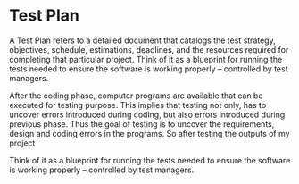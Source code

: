# Test Plan

A Test Plan refers to a detailed document that catalogs the test strategy, objectives, schedule, estimations, deadlines, and the resources required for completing that particular project. 
Think of it as a blueprint for running the tests needed to ensure the software is working properly – controlled by test managers.

After the coding phase, computer programs are available that can be executed for testing purpose. This implies that testing not only, has to uncover errors introduced during coding, but also errors introduced during previous phase. Thus the goal of testing is to uncover the requirements, design and coding errors in the programs.
So after testing the outputs of my project 

Think of it as a blueprint for running the tests needed to ensure the software is working properly – controlled by test managers.